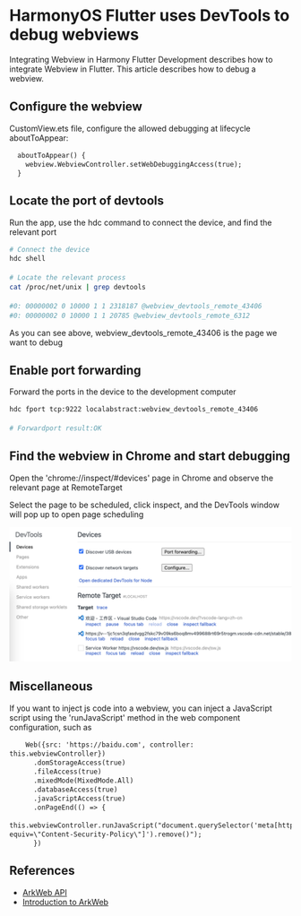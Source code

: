 # HarmonyOS Flutter uses DevTools to debug webviews

Integrating Webview in Harmony Flutter Development describes how to integrate Webview in Flutter. This article describes how to debug a webview.

## Configure the webview

CustomView.ets file, configure the allowed debugging at lifecycle aboutToAppear:

```ets
  aboutToAppear() {
    webview.WebviewController.setWebDebuggingAccess(true);
  }
```

## Locate the port of devtools

Run the app, use the hdc command to connect the device, and find the relevant port

```bash
# Connect the device
hdc shell

# Locate the relevant process
cat /proc/net/unix | grep devtools

#0: 00000002 0 10000 1 1 2318187 @webview_devtools_remote_43406
#0: 00000002 0 10000 1 1 20785 @webview_devtools_remote_6312
```

As you can see above, webview_devtools_remote_43406 is the page we want to debug

## Enable port forwarding

Forward the ports in the device to the development computer

```bash
hdc fport tcp:9222 localabstract:webview_devtools_remote_43406

# Forwardport result:OK
```

## Find the webview in Chrome and start debugging

Open the 'chrome://inspect/#devices' page in Chrome and observe the relevant page at RemoteTarget

Select the page to be scheduled, click inspect, and the DevTools window will pop up to open page scheduling

![devtools](./devtools.png)

<!-- ![devtools](https://ximgs.oss-cn-hangzhou.aliyuncs.com/harmonyos-flutter-in-action/devtools.png) -->

## Miscellaneous

If you want to inject js code into a webview, you can inject a JavaScript script using the 'runJavaScript' method in the web component configuration, such as

```ets
    Web({src: 'https://baidu.com', controller: this.webviewController})
      .domStorageAccess(true)
      .fileAccess(true)
      .mixedMode(MixedMode.All)
      .databaseAccess(true)
      .javaScriptAccess(true)
      .onPageEnd(() => {
          this.webviewController.runJavaScript("document.querySelector('meta[http-equiv=\"Content-Security-Policy\"]').remove()");
      })
```

## References

- [ArkWeb API](https://developer.huawei.com/consumer/cn/doc/harmonyos-references-V5/arkweb-api-V5)
- [Introduction to ArkWeb](https://developer.huawei.com/consumer/cn/doc/harmonyos-guides-V5/arkweb-V5)